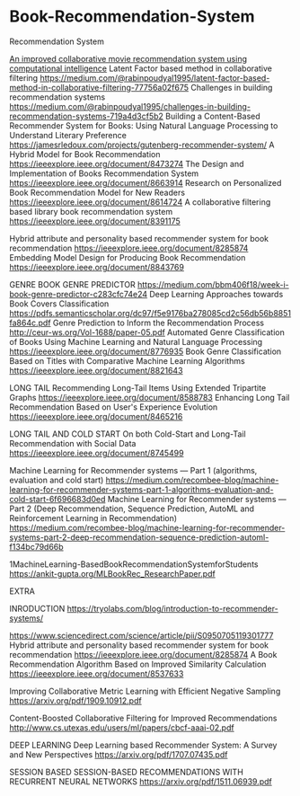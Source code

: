 # Book-Recommendation-System
Recommendation System

[An improved collaborative movie recommendation system using computational intelligence](https://www.sciencedirect.com/science/article/pii/S1045926X14000901)
Latent Factor based method in collaborative filtering
https://medium.com/@rabinpoudyal1995/latent-factor-based-method-in-collaborative-filtering-77756a02f675
Challenges in building recommendation systems
https://medium.com/@rabinpoudyal1995/challenges-in-building-recommendation-systems-719a4d3cf5b2
Building a Content-Based Recommender System for Books: Using Natural Language Processing to Understand Literary Preference
https://jamesrledoux.com/projects/gutenberg-recommender-system/
A Hybrid Model for Book Recommendation
https://ieeexplore.ieee.org/document/8473274
The Design and Implementation of Books Recommendation System
https://ieeexplore.ieee.org/document/8663914
Research on Personalized Book Recommendation Model for New Readers
https://ieeexplore.ieee.org/document/8614724
A collaborative filtering based library book recommendation system
https://ieeexplore.ieee.org/document/8391175


Hybrid attribute and personality based recommender system for book recommendation
https://ieeexplore.ieee.org/document/8285874
Embedding Model Design for Producing Book Recommendation
https://ieeexplore.ieee.org/document/8843769


GENRE
BOOK GENRE PREDICTOR
https://medium.com/bbm406f18/week-i-book-genre-predictor-c283cfc74e24
Deep Learning Approaches towards Book Covers Classification
https://pdfs.semanticscholar.org/dc97/f5e9176ba278085cd2c56db56b8851fa864c.pdf
Genre Prediction to Inform the Recommendation Process
http://ceur-ws.org/Vol-1688/paper-05.pdf
Automated Genre Classification of Books Using Machine Learning and Natural Language Processing
https://ieeexplore.ieee.org/document/8776935
Book Genre Classification Based on Titles with Comparative Machine Learning Algorithms
https://ieeexplore.ieee.org/document/8821643


LONG TAIL
Recommending Long-Tail Items Using Extended Tripartite Graphs
https://ieeexplore.ieee.org/document/8588783
Enhancing Long Tail Recommendation Based on User's Experience Evolution
https://ieeexplore.ieee.org/document/8465216

LONG TAIL AND COLD START
On both Cold-Start and Long-Tail Recommendation with Social Data
https://ieeexplore.ieee.org/document/8745499


Machine Learning for Recommender systems — Part 1 (algorithms, evaluation and cold start)
https://medium.com/recombee-blog/machine-learning-for-recommender-systems-part-1-algorithms-evaluation-and-cold-start-6f696683d0ed
Machine Learning for Recommender systems — Part 2 (Deep Recommendation, Sequence Prediction, AutoML and Reinforcement Learning in Recommendation)
https://medium.com/recombee-blog/machine-learning-for-recommender-systems-part-2-deep-recommendation-sequence-prediction-automl-f134bc79d66b



1MachineLearning-BasedBookRecommendationSystemforStudents
https://ankit-gupta.org/MLBookRec_ResearchPaper.pdf



EXTRA

INRODUCTION
https://tryolabs.com/blog/introduction-to-recommender-systems/


https://www.sciencedirect.com/science/article/pii/S0950705119301777
Hybrid attribute and personality based recommender system for book recommendation
https://ieeexplore.ieee.org/document/8285874
A Book Recommendation Algorithm Based on Improved Similarity Calculation
https://ieeexplore.ieee.org/document/8537633



Improving Collaborative Metric Learning with Efficient Negative Sampling
https://arxiv.org/pdf/1909.10912.pdf

Content-Boosted Collaborative Filtering for Improved Recommendations
http://www.cs.utexas.edu/users/ml/papers/cbcf-aaai-02.pdf

DEEP LEARNING
Deep Learning based Recommender System: A Survey and New Perspectives
https://arxiv.org/pdf/1707.07435.pdf


SESSION BASED
SESSION-BASED RECOMMENDATIONS WITH RECURRENT NEURAL NETWORKS
https://arxiv.org/pdf/1511.06939.pdf
